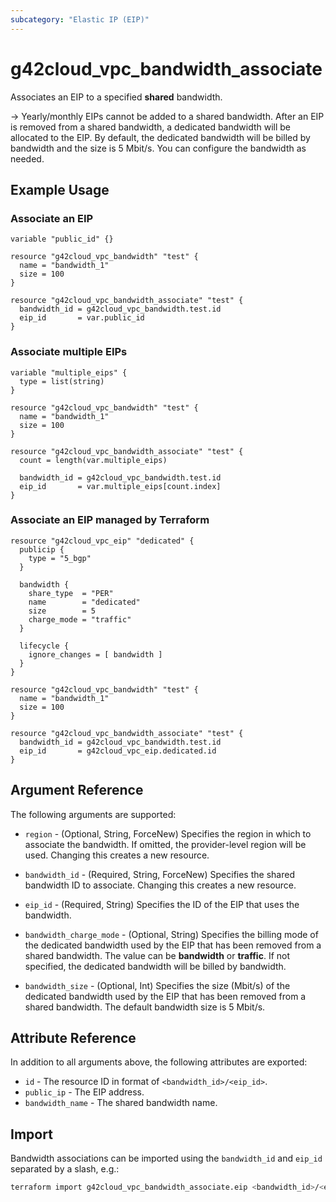 ```yaml
---
subcategory: "Elastic IP (EIP)"
---
```


# g42cloud_vpc_bandwidth_associate

Associates an EIP to a specified **shared** bandwidth.

-> Yearly/monthly EIPs cannot be added to a shared bandwidth. After an EIP is removed from a shared bandwidth,
  a dedicated bandwidth will be allocated to the EIP. By default, the dedicated bandwidth will be billed by bandwidth
  and the size is 5 Mbit/s. You can configure the bandwidth as needed.

## Example Usage

### Associate an EIP

```hcl
variable "public_id" {}

resource "g42cloud_vpc_bandwidth" "test" {
  name = "bandwidth_1"
  size = 100
}

resource "g42cloud_vpc_bandwidth_associate" "test" {
  bandwidth_id = g42cloud_vpc_bandwidth.test.id
  eip_id       = var.public_id
}
```

### Associate multiple EIPs

```hcl
variable "multiple_eips" {
  type = list(string)
}

resource "g42cloud_vpc_bandwidth" "test" {
  name = "bandwidth_1"
  size = 100
}

resource "g42cloud_vpc_bandwidth_associate" "test" {
  count = length(var.multiple_eips)

  bandwidth_id = g42cloud_vpc_bandwidth.test.id
  eip_id       = var.multiple_eips[count.index]
}
```

### Associate an EIP managed by Terraform

```hcl
resource "g42cloud_vpc_eip" "dedicated" {
  publicip {
    type = "5_bgp"
  }

  bandwidth {
    share_type  = "PER"
    name        = "dedicated"
    size        = 5
    charge_mode = "traffic"
  }

  lifecycle {
    ignore_changes = [ bandwidth ]
  }
}

resource "g42cloud_vpc_bandwidth" "test" {
  name = "bandwidth_1"
  size = 100
}

resource "g42cloud_vpc_bandwidth_associate" "test" {
  bandwidth_id = g42cloud_vpc_bandwidth.test.id
  eip_id       = g42cloud_vpc_eip.dedicated.id
}
```

## Argument Reference

The following arguments are supported:

* `region` - (Optional, String, ForceNew) Specifies the region in which to associate the bandwidth. If omitted,
  the provider-level region will be used. Changing this creates a new resource.

* `bandwidth_id` - (Required, String, ForceNew) Specifies the shared bandwidth ID to associate.
  Changing this creates a new resource.

* `eip_id` - (Required, String) Specifies the ID of the EIP that uses the bandwidth.

* `bandwidth_charge_mode` - (Optional, String) Specifies the billing mode of the dedicated bandwidth used by the EIP that
  has been removed from a shared bandwidth. The value can be **bandwidth** or **traffic**. If not specified, the dedicated
  bandwidth will be billed by bandwidth.

* `bandwidth_size` - (Optional, Int) Specifies the size (Mbit/s) of the dedicated bandwidth used by the EIP that
  has been removed from a shared bandwidth. The default bandwidth size is 5 Mbit/s.

## Attribute Reference

In addition to all arguments above, the following attributes are exported:

* `id` - The resource ID in format of `<bandwidth_id>/<eip_id>`.
* `public_ip` - The EIP address.
* `bandwidth_name` - The shared bandwidth name.

## Import

Bandwidth associations can be imported using the `bandwidth_id` and `eip_id` separated by a slash, e.g.:

```bash
terraform import g42cloud_vpc_bandwidth_associate.eip <bandwidth_id>/<eip_id>
```
